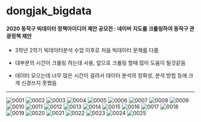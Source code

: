 # dongjak_bigdata
#### 2020 동작구 빅데이터 정책아이디어 제안 공모전 : 네이버 지도를 크롤링하여 동작구 관광정책 제안

 - 3학년 2학기 빅데이터분석 수업 이후로 처음 빅데이터 문제를 다룸 
 
 - 대부분의 시간이 크롤링 하는데 사용, 앞으로 크롤링 할때 많이 도움이 될것같음
 
 - 데이터 모으는데 너무 많은 시간이 걸려서 데이터 분석의 정확성, 분석 방법 등에 크게 신경쓰지 못했음
 
-------------

![0001](https://user-images.githubusercontent.com/61912635/87799809-a0606200-c888-11ea-8d0c-606aaf9f859a.jpg)
![0002](https://user-images.githubusercontent.com/61912635/87799813-a1918f00-c888-11ea-8649-6109f2174aaf.jpg)
![0003](https://user-images.githubusercontent.com/61912635/87799820-a35b5280-c888-11ea-8458-68222b30173b.jpg)
![0004](https://user-images.githubusercontent.com/61912635/87799823-a48c7f80-c888-11ea-98ee-ab20802bf73b.jpg)
![0005](https://user-images.githubusercontent.com/61912635/87799830-a5bdac80-c888-11ea-911d-7e58b001d0c3.jpg)
![0006](https://user-images.githubusercontent.com/61912635/87799840-a8b89d00-c888-11ea-9e3d-14c488784c19.jpg)
![0007](https://user-images.githubusercontent.com/61912635/87799931-ca198900-c888-11ea-9fb9-f2a66880aba9.jpg)
![0008](https://user-images.githubusercontent.com/61912635/87799926-c8e85c00-c888-11ea-8d7e-309c1f2e6878.jpg)
![0009](https://user-images.githubusercontent.com/61912635/87799957-d271c400-c888-11ea-82bb-b3558b440aaa.jpg)
![0010](https://user-images.githubusercontent.com/61912635/87799963-d43b8780-c888-11ea-9e0a-9b6d34264b98.jpg)
![0011](https://user-images.githubusercontent.com/61912635/87799970-d56cb480-c888-11ea-9019-73ca597bccd1.jpg)
![0012](https://user-images.githubusercontent.com/61912635/87799977-d7367800-c888-11ea-9319-8fb7c0466222.jpg)
![0013](https://user-images.githubusercontent.com/61912635/87799984-d867a500-c888-11ea-81a6-4c7da70454b2.jpg)
![0014](https://user-images.githubusercontent.com/61912635/87799990-d9003b80-c888-11ea-9cbe-7b5a9066e2cc.jpg)
![0015](https://user-images.githubusercontent.com/61912635/87799992-da316880-c888-11ea-98f6-2227936f82ef.jpg)
![0016](https://user-images.githubusercontent.com/61912635/87799998-db629580-c888-11ea-995d-9144cb20574a.jpg)
![0017](https://user-images.githubusercontent.com/61912635/87800001-dc93c280-c888-11ea-8595-ae51c4d2a5bf.jpg)
![0018](https://user-images.githubusercontent.com/61912635/87800007-ddc4ef80-c888-11ea-9f1d-cc0cb6380987.jpg)
![0019](https://user-images.githubusercontent.com/61912635/87800016-def61c80-c888-11ea-8083-671143e35698.jpg)
![0020](https://user-images.githubusercontent.com/61912635/87800021-e0274980-c888-11ea-8720-cc88c0decf13.jpg)
![0021](https://user-images.githubusercontent.com/61912635/87800027-e1587680-c888-11ea-9aea-3553225ed885.jpg)
![0022](https://user-images.githubusercontent.com/61912635/87800038-e289a380-c888-11ea-8316-757a8212218e.jpg)
![0023](https://user-images.githubusercontent.com/61912635/87800065-ea494800-c888-11ea-9c80-6c4e0097d2b1.jpg)
![0024](https://user-images.githubusercontent.com/61912635/87800045-e4ebfd80-c888-11ea-9812-bb9fdd150e46.jpg)
![0025](https://user-images.githubusercontent.com/61912635/87800049-e61d2a80-c888-11ea-9e8e-82ed4423215c.jpg)

